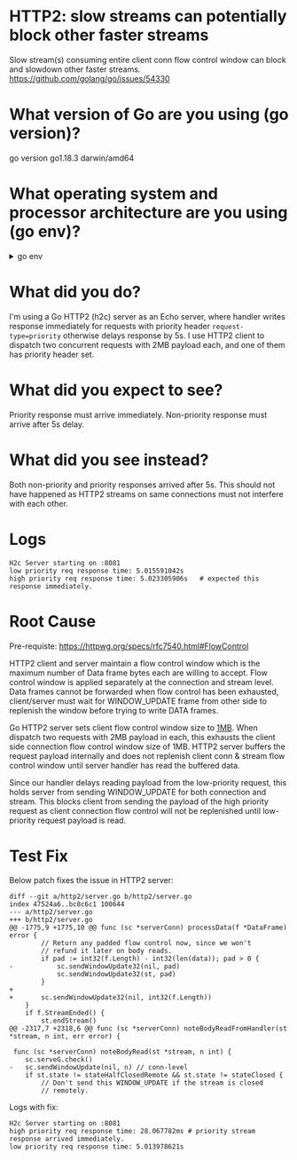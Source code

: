 # HTTP2: slow streams can potentially block other faster streams
Slow stream(s) consuming entire client conn flow control window can block and slowdown other faster streams.
https://github.com/golang/go/issues/54330

# What version of Go are you using (go version)?
go version go1.18.3 darwin/amd64

# What operating system and processor architecture are you using (go env)?
<details>
<summary>go env</summary>

```
GO111MODULE=""
GOARCH="amd64"
GOBIN=""
GOCACHE="/Users/ronakj/Library/Caches/go-build"
GOENV="/Users/ronakj/Library/Application Support/go/env"
GOEXE=""
GOEXPERIMENT=""
GOFLAGS=""
GOHOSTARCH="amd64"
GOHOSTOS="darwin"
GOINSECURE=""
GOMODCACHE="/Users/ronakj/gocode/pkg/mod"
GONOPROXY="none"
GONOSUMDB="*"
GOOS="darwin"
GOPATH="/Users/ronakj/gocode"
GOPRIVATE=""
GOPROXY="https://proxy.golang.org,direct"
GOROOT="/usr/local/go"
GOSUMDB="sum.golang.org"
GOTMPDIR=""
GOTOOLDIR="/usr/local/go/pkg/tool/darwin_amd64"
GOVCS=""
GOVERSION="go1.18.3"
GCCGO="gccgo"
GOAMD64="v1"
AR="ar"
CC="clang"
CXX="clang++"
CGO_ENABLED="1"
GOMOD="/Users/ronakj/project/http2-issue-repro/go.mod"
GOWORK=""
CGO_CFLAGS="-g -O2"
CGO_CPPFLAGS=""
CGO_CXXFLAGS="-g -O2"
CGO_FFLAGS="-g -O2"
CGO_LDFLAGS="-g -O2"
PKG_CONFIG="pkg-config"
GOGCCFLAGS="-fPIC -arch x86_64 -m64 -pthread -fno-caret-diagnostics -Qunused-arguments -fmessage-length=0 -fdebug-prefix-map=/var/folders/4d/2jw_2tc15x339gr53x6k64hm0000gn/T/go-build1453600270=/tmp/go-build -gno-record-gcc-switches -fno-common"
```
</details>

# What did you do?
I'm using a Go HTTP2 (h2c) server as an Echo server, where handler writes response immediately for requests with priority header `request-type=priority` otherwise delays response by 5s. I use HTTP2 client to dispatch two concurrent requests with 2MB payload each, and one of them has priority header set.

# What did you expect to see?
Priority response must arrive immediately. Non-priority response must arrive after 5s delay.

# What did you see instead?
Both non-priority and priority responses arrived after 5s. This should not have happened as HTTP2 streams on same connections must not interfere with each other.

# Logs
```
H2c Server starting on :8081
low priority req response time: 5.015591042s 
high priority req response time: 5.023305906s   # expected this response immediately.
```
</details>

# Root Cause
Pre-requiste: https://httpwg.org/specs/rfc7540.html#FlowControl

HTTP2 client and server maintain a flow control window which is the maximum number of Data frame bytes each are willing to accept. Flow control window is applied separately at the connection and stream level. Data frames cannot be forwarded when flow control has been exhausted, client/server must wait for WINDOW_UPDATE frame from other side to replenish the window before trying to write DATA frames. 

Go HTTP2 server sets client flow control window size to [1MB](https://github.com/golang/net/blob/master/http2/server.go#L145). When dispatch two requests with 2MB payload in each, this exhausts the client side connection flow control window size of 1MB. HTTP2 server buffers the request payload internally and does not replenish client conn & stream flow control window until server handler has read the buffered data. 

Since our handler delays reading payload from the low-priority request, this holds server from sending WINDOW_UPDATE for both connection and stream. This blocks client from sending the payload of the high priority request as client connection flow control will not be replenished until low-priority request payload is read.

# Test Fix
Below patch fixes the issue in HTTP2 server:
```
diff --git a/http2/server.go b/http2/server.go
index 47524a6..bc8c6c1 100644
--- a/http2/server.go
+++ b/http2/server.go
@@ -1775,9 +1775,10 @@ func (sc *serverConn) processData(f *DataFrame) error {
 		// Return any padded flow control now, since we won't
 		// refund it later on body reads.
 		if pad := int32(f.Length) - int32(len(data)); pad > 0 {
-			sc.sendWindowUpdate32(nil, pad)
 			sc.sendWindowUpdate32(st, pad)
 		}
+
+		sc.sendWindowUpdate32(nil, int32(f.Length))
 	}
 	if f.StreamEnded() {
 		st.endStream()
@@ -2317,7 +2318,6 @@ func (sc *serverConn) noteBodyReadFromHandler(st *stream, n int, err error) {
 
 func (sc *serverConn) noteBodyRead(st *stream, n int) {
 	sc.serveG.check()
-	sc.sendWindowUpdate(nil, n) // conn-level
 	if st.state != stateHalfClosedRemote && st.state != stateClosed {
 		// Don't send this WINDOW_UPDATE if the stream is closed
 		// remotely.

```

Logs with fix:
```
H2c Server starting on :8081
high priority req response time: 28.067782ms # priority stream response arrived immediately.
low priority req response time: 5.013978621s
```
